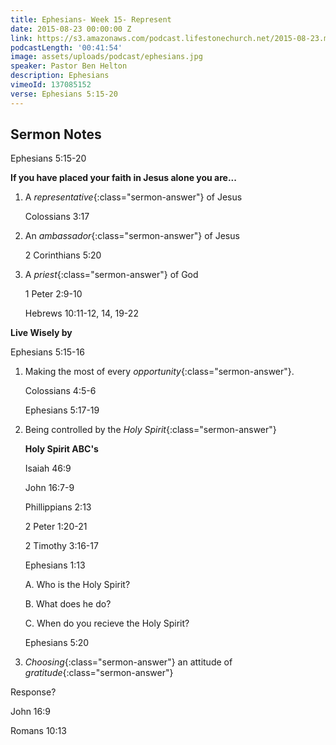 ```yaml
---
title: Ephesians- Week 15- Represent
date: 2015-08-23 00:00:00 Z
link: https://s3.amazonaws.com/podcast.lifestonechurch.net/2015-08-23.mp3
podcastLength: '00:41:54'
image: assets/uploads/podcast/ephesians.jpg
speaker: Pastor Ben Helton
description: Ephesians
vimeoId: 137085152
verse: Ephesians 5:15-20
---
```


## Sermon Notes

Ephesians 5:15-20

**If you have placed your faith in Jesus alone you are...**

1. A *representative*{:class="sermon-answer"} of Jesus

    Colossians 3:17

1. An *ambassador*{:class="sermon-answer"} of Jesus

   2 Corinthians 5:20

1. A *priest*{:class="sermon-answer"} of God

   1 Peter 2:9-10

   Hebrews 10:11-12, 14, 19-22

**Live Wisely by**

Ephesians 5:15-16

1. Making the most of every *opportunity*{:class="sermon-answer"}.

   Colossians 4:5-6

   Ephesians 5:17-19

1. Being controlled by the *Holy Spirit*{:class="sermon-answer"}

   **Holy Spirit ABC's**

   Isaiah 46:9

   John 16:7-9

   Phillippians 2:13

   2 Peter 1:20-21

   2 Timothy 3:16-17

   Ephesians 1:13

   A. Who is the Holy Spirit?

   B. What does he do?

   C. When do you recieve the Holy Spirit?

   Ephesians 5:20

1. *Choosing*{:class="sermon-answer"} an attitude of *gratitude*{:class="sermon-answer"}

Response?

John 16:9

Romans 10:13
